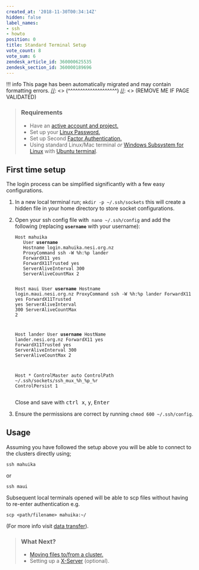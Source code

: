 ```yaml
---
created_at: '2018-11-30T00:34:14Z'
hidden: false
label_names:
- ssh
- howto
position: 0
title: Standard Terminal Setup
vote_count: 8
vote_sum: 6
zendesk_article_id: 360000625535
zendesk_section_id: 360000189696
---
```




[//]: <> (REMOVE ME IF PAGE VALIDATED)
[//]: <> (vvvvvvvvvvvvvvvvvvvv)
!!! info
    This page has been automatically migrated and may contain formatting errors.
[//]: <> (^^^^^^^^^^^^^^^^^^^^)
[//]: <> (REMOVE ME IF PAGE VALIDATED)

<blockquote class="blockquote-prereq">
<h3 id="prerequisites">Requirements</h3>
<ul>
<li>Have an <a href="https://support.nesi.org.nz/hc/en-gb/sections/360000196195-Accounts-Projects" target="_self">active account and project.</a>
</li>
<li>Set up your <a href="https://support.nesi.org.nz/hc/en-gb/articles/360000335995" target="_self">Linux Password.</a>
</li>
<li>Set up Second <a href="https://support.nesi.org.nz/hc/en-gb/articles/360000203075" target="_self">Factor Authentication.</a>
</li>
<li>Using standard Linux/Mac terminal <em>or</em> <a href="https://support.nesi.org.nz/hc/en-gb/articles/360001075575" target="_self">Windows Subsystem for Linux</a> with <a href="https://support.nesi.org.nz/hc/en-gb/articles/360001050575" target="_self">Ubuntu terminal</a>.</li>
</ul>
</blockquote>
<h2 id="recLinux">First time setup</h2>
<p>The login process can be simplified significantly with a few easy configurations.</p>
<ol>
<li>In a new local terminal run; <code class="nohighlight">mkdir -p ~/.ssh/sockets</code> this will create a hidden file in your home directory to store socket configurations.</li>
<li>
<p>Open your ssh config file with  <code class="nohighlight">nano ~/.ssh/config</code> and add the following (replacing <strong><code class="nohighlight">username</code></strong> with your username):</p>
<pre><code class="nohighlight">Host mahuika
   User <strong>username</strong>
   Hostname login.mahuika.nesi.org.nz
   ProxyCommand ssh -W %h:%p lander
   ForwardX11 <span class="hljs-literal">yes</span>
   ForwardX11Trusted <span class="hljs-literal">yes</span>
   ServerAliveInterval <span class="hljs-number">300</span>
   ServerAliveCountMax <span class="hljs-number">2</span>

Host maui
   User <strong>username</strong>
   Hostname login.maui.nesi.org.nz
   ProxyCommand ssh -W %h:%p lander
   ForwardX11 <span class="hljs-literal">yes</span>
   ForwardX11Trusted <span class="hljs-literal">yes</span>
   ServerAliveInterval <span class="hljs-number">300</span>
   ServerAliveCountMax <span class="hljs-number">2</span>

Host lander
   User <strong>username</strong>
   HostName lander.nesi.org.nz
   ForwardX11 <span class="hljs-literal">yes</span>
   ForwardX11Trusted <span class="hljs-literal">yes</span>
   ServerAliveInterval <span class="hljs-number">300</span>
   ServerAliveCountMax <span class="hljs-number">2</span>

Host *
    ControlMaster auto
    ControlPath ~/.ssh/sockets/ssh_mux_%h_%p_%r
    ControlPersist 1</code></pre>
<p>Close and save with <kbd>ctrl x</kbd>, <kbd>y</kbd>, <kbd>Enter</kbd></p>
</li>
<li>Ensure the permissions are correct by running <code>chmod 600 ~/.ssh/config</code>.</li>
</ol>
<h2>Usage</h2>
<p>Assuming you have followed the setup above you will be able to connect to the clusters directly using;</p>
<pre><code>ssh mahuika</code></pre>
<p>or</p>
<pre><code>ssh maui</code></pre>
<p>Subsequent local terminals opened will be able to scp files without having to re-enter authentication e.g.</p>
<pre><code>scp &lt;path/filename&gt; mahuika:~/</code></pre>
<p>(For more info visit <a style="background-color: #ffffff;" href="https://support.nesi.org.nz/hc/en-gb/articles/360000578455-File-Transfer-with-SCP">data transfer</a>).</p>
<blockquote class="blockquote-postreq">
<h3 id="prerequisites">What Next?</h3>
<ul>
<li><a href="https://support.nesi.org.nz/hc/en-gb/articles/360000578455" target="_self">Moving files to/from a cluster.</a></li>
<li>Setting up a <a href="https://support.nesi.org.nz/hc/en-gb/articles/360001075975" target="_self">X-Server</a> (optional).</li>
</ul>
</blockquote>